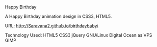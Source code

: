 Happy Birthday

A Happy Birthday animation design in CSS3, HTML5.

URL: http://Saravana2.github.io/birthdaybaby/

Technology Used: HTML5 CSS3 jQuery  GNU/Linux Digital Ocean as VPS GIMP
